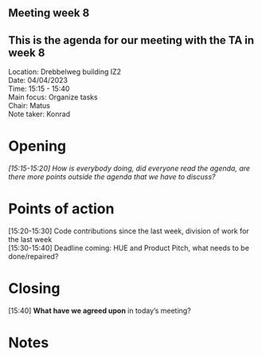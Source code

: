 ## Meeting week 8

## This is the agenda for our meeting with the TA in week 8

Location: Drebbelweg building IZ2\
Date: 04/04/2023\
Time: 15:15 - 15:40\
Main focus: Organize tasks\
Chair: Matus\
Note taker: Konrad

# Opening

_[15:15-15:20] How is everybody doing, did everyone read the agenda,
are there more points outside the agenda that we have to discuss?_

# Points of action

[15:20-15:30] Code contributions since the last week, division of work for the last week  
[15:30-15:40] Deadline coming: HUE and Product Pitch, what needs to be done/repaired?

# Closing

[15:40] **What have we agreed upon** in today’s meeting?

# Notes
